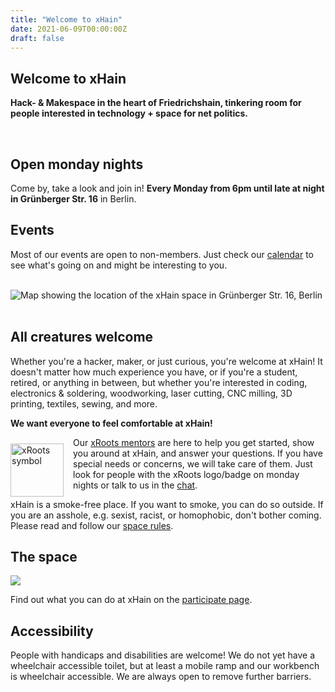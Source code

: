 ```yaml
---
title: "Welcome to xHain"
date: 2021-06-09T00:00:00Z
draft: false
---
```


## Welcome to xHain
**Hack- & Makespace in the heart of Friedrichshain, tinkering room for people interested in technology + space for net politics.**

<br clear="all">

## Open monday nights

Come by, take a look and join in! **Every Monday from 6pm until late at night in Grünberger Str. 16** in Berlin.

## Events

Most of our events are open to non-members. Just check our [calendar](/en/calendar) to see what's going on and might be interesting to you.

<br clear="all">

<div id="map"><noscript><img src="/images/location-map.jpg" alt="Map showing the location of the xHain space in Grünberger Str. 16, Berlin" /></noscript></div>

<br clear="all">

## All creatures welcome

Whether you're a hacker, maker, or just curious, you're welcome at xHain! It doesn't matter how much experience you have, or if you're a student, retired, or anything in between, but whether you're interested in coding, electronics & soldering, woodworking, laser cutting, CNC milling, 3D printing, textiles, sewing, and more.

**We want everyone to feel comfortable at xHain!**

<a href="https://wiki.x-hain.de/en/about-xhain/xRoots"><img alt="xRoots symbol" src="/images/logo/xroots.png" style="float: left; padding: 10px 15px 0 0; width: 85px; height: auto;" /></a>

Our <a href="https://wiki.x-hain.de/en/about-xhain/xRoots">xRoots mentors</a> are here to help you get started, show you around at xHain, and answer your questions. If you have special needs or concerns, we will take care of them. Just look for people with the xRoots logo/badge on monday nights or talk to us in the <a href="https://chat.x-hain.de">chat</a>.

xHain is a smoke-free place. If you want to smoke, you can do so outside. If you are an asshole, e.g. sexist, racist, or homophobic, don't bother coming. Please read and follow our <a href="https://wiki.x-hain.de/de/HowTo_xhain/spacerules">space rules</a>. 


## The space

![](/images/space-map.png)

Find out what you can do at xHain on the [participate page](/en/participate).

## Accessibility

People with handicaps and disabilities are welcome! We do not yet have a wheelchair accessible toilet, but at least a mobile ramp and our workbench is wheelchair accessible. We are always open to remove further barriers.
